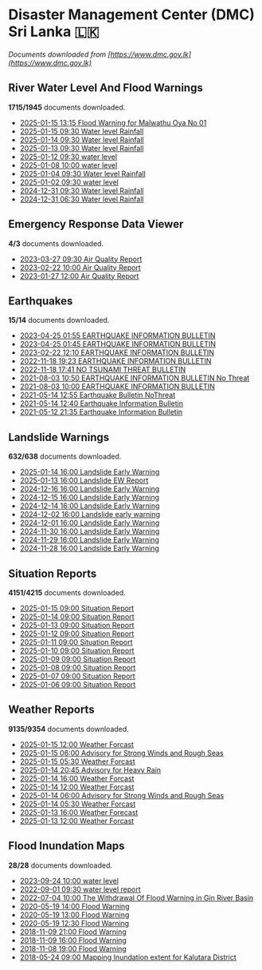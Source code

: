 # Disaster Management Center (DMC) Sri Lanka :sri_lanka:

*Documents downloaded from [https://www.dmc.gov.lk](https://www.dmc.gov.lk)*

## River Water Level And Flood Warnings

**1715/1945** documents downloaded.

* [2025-01-15 13:15 Flood Warning for Malwathu Oya  No 01](data/river-water-level-and-flood-warnings/20250115.1315.flood-warning-for-malwathu-oya-no-01.pdf)
* [2025-01-15 09:30 Water level  Rainfall](data/river-water-level-and-flood-warnings/20250115.0930.water-level-rainfall.jpg)
* [2025-01-14 09:30 Water level  Rainfall](data/river-water-level-and-flood-warnings/20250114.0930.water-level-rainfall.jpg)
* [2025-01-13 09:30 Water level  Rainfall](data/river-water-level-and-flood-warnings/20250113.0930.water-level-rainfall.jpg)
* [2025-01-12 09:30 water level](data/river-water-level-and-flood-warnings/20250112.0930.water-level.png)
* [2025-01-08 10:00 water level](data/river-water-level-and-flood-warnings/20250108.1000.water-level.jpg)
* [2025-01-04 09:30 Water level  Rainfall](data/river-water-level-and-flood-warnings/20250104.0930.water-level-rainfall.jpg)
* [2025-01-02 09:30 water level](data/river-water-level-and-flood-warnings/20250102.0930.water-level.jpg)
* [2024-12-31 09:30 Water level  Rainfall](data/river-water-level-and-flood-warnings/20241231.0930.water-level-rainfall.jpg)
* [2024-12-31 06:30 Water level  Rainfall](data/river-water-level-and-flood-warnings/20241231.0630.water-level-rainfall.jpg)

## Emergency Response Data Viewer

**4/3** documents downloaded.

* [2023-03-27 09:30 Air Quality Report](data/emergency-response-data-viewer/20230327.0930.air-quality-report.pdf)
* [2023-02-22 10:00 Air Quality Report](data/emergency-response-data-viewer/20230222.1000.air-quality-report.pdf)
* [2023-01-27 12:00 Air Quality Report](data/emergency-response-data-viewer/20230127.1200.air-quality-report.pdf)

## Earthquakes

**15/14** documents downloaded.

* [2023-04-25 01:55 EARTHQUAKE INFORMATION BULLETIN](data/earthquakes/20230425.0155.earthquake-information-bulletin.pdf)
* [2023-04-25 01:45 EARTHQUAKE INFORMATION BULLETIN](data/earthquakes/20230425.0145.earthquake-information-bulletin.pdf)
* [2023-02-22 12:10 EARTHQUAKE INFORMATION BULLETIN](data/earthquakes/20230222.1210.earthquake-information-bulletin.pdf)
* [2022-11-18 19:23 EARTHQUAKE INFORMATION BULLETIN](data/earthquakes/20221118.1923.earthquake-information-bulletin.pdf)
* [2022-11-18 17:41 NO TSUNAMI THREAT BULLETIN](data/earthquakes/20221118.1741.no-tsunami-threat-bulletin.pdf)
* [2021-08-03 10:50 EARTHQUAKE INFORMATION BULLETIN No Threat](data/earthquakes/20210803.1050.earthquake-information-bulletin-no-threat.pdf)
* [2021-08-03 10:00 EARTHQUAKE INFORMATION BULLETIN](data/earthquakes/20210803.1000.earthquake-information-bulletin.pdf)
* [2021-05-14 12:55 Earthquake Bulletin NoThreat](data/earthquakes/20210514.1255.earthquake-bulletin-nothreat.pdf)
* [2021-05-14 12:40 Earthquake Information Bulletin](data/earthquakes/20210514.1240.earthquake-information-bulletin.pdf)
* [2021-05-12 21:35 Earthquake Information Bulletin](data/earthquakes/20210512.2135.earthquake-information-bulletin.pdf)

## Landslide Warnings

**632/638** documents downloaded.

* [2025-01-14 16:00 Landslide Early Warning](data/landslide-warnings/20250114.1600.landslide-early-warning.pdf)
* [2025-01-13 16:00 Landslide EW Report](data/landslide-warnings/20250113.1600.landslide-ew-report.pdf)
* [2024-12-16 16:00 Landslide Early Warning](data/landslide-warnings/20241216.1600.landslide-early-warning.pdf)
* [2024-12-15 16:00 Landslide Early Warning](data/landslide-warnings/20241215.1600.landslide-early-warning.pdf)
* [2024-12-14 16:00 Landslide Early Warning](data/landslide-warnings/20241214.1600.landslide-early-warning.pdf)
* [2024-12-02 16:00 Landslide early warning](data/landslide-warnings/20241202.1600.landslide-early-warning.pdf)
* [2024-12-01 16:00 Landslide Early Warning](data/landslide-warnings/20241201.1600.landslide-early-warning.pdf)
* [2024-11-30 16:00 Landslide Early Warning](data/landslide-warnings/20241130.1600.landslide-early-warning.pdf)
* [2024-11-29 16:00 Landslide Early Warning](data/landslide-warnings/20241129.1600.landslide-early-warning.pdf)
* [2024-11-28 16:00 Landslide Early Warning](data/landslide-warnings/20241128.1600.landslide-early-warning.pdf)

## Situation Reports

**4151/4215** documents downloaded.

* [2025-01-15 09:00 Situation Report](data/situation-reports/20250115.0900.situation-report.pdf)
* [2025-01-14 09:00 Situation Report](data/situation-reports/20250114.0900.situation-report.pdf)
* [2025-01-13 09:00 Situation Report](data/situation-reports/20250113.0900.situation-report.pdf)
* [2025-01-12 09:00 Situation Report](data/situation-reports/20250112.0900.situation-report.pdf)
* [2025-01-11 09:00 Situation Report](data/situation-reports/20250111.0900.situation-report.pdf)
* [2025-01-10 09:00 Situation Report](data/situation-reports/20250110.0900.situation-report.pdf)
* [2025-01-09 09:00 Situation Report](data/situation-reports/20250109.0900.situation-report.pdf)
* [2025-01-08 09:00 Situation Report](data/situation-reports/20250108.0900.situation-report.pdf)
* [2025-01-07 09:00 Situation Report](data/situation-reports/20250107.0900.situation-report.pdf)
* [2025-01-06 09:00 Situation Report](data/situation-reports/20250106.0900.situation-report.pdf)

## Weather Reports

**9135/9354** documents downloaded.

* [2025-01-15 12:00 Weather Forcast](data/weather-reports/20250115.1200.weather-forcast.pdf)
* [2025-01-15 06:00 Advisory for Strong Winds and Rough Seas](data/weather-reports/20250115.0600.advisory-for-strong-winds-and-rough-seas.pdf)
* [2025-01-15 05:30 Weather Forcast](data/weather-reports/20250115.0530.weather-forcast.pdf)
* [2025-01-14 20:45 Advisory for Heavy Rain](data/weather-reports/20250114.2045.advisory-for-heavy-rain.pdf)
* [2025-01-14 16:00 Weather Forcast](data/weather-reports/20250114.1600.weather-forcast.pdf)
* [2025-01-14 12:00 Weather Forcast](data/weather-reports/20250114.1200.weather-forcast.pdf)
* [2025-01-14 06:00 Advisory for Strong Winds and Rough Seas](data/weather-reports/20250114.0600.advisory-for-strong-winds-and-rough-seas.pdf)
* [2025-01-14 05:30 Weather Forcast](data/weather-reports/20250114.0530.weather-forcast.pdf)
* [2025-01-13 16:00 Weather Forecast](data/weather-reports/20250113.1600.weather-forecast.pdf)
* [2025-01-13 12:00 Weather Forcast](data/weather-reports/20250113.1200.weather-forcast.pdf)

## Flood Inundation Maps

**28/28** documents downloaded.

* [2023-09-24 10:00 water level](data/flood-inundation-maps/20230924.1000.water-level.pdf)
* [2022-09-01 09:30 water level report](data/flood-inundation-maps/20220901.0930.water-level-report.pdf)
* [2022-07-04 10:00 The Withdrawal Of Flood Warning in Gin River Basin](data/flood-inundation-maps/20220704.1000.the-withdrawal-of-flood-warning-in-gin-river-basin.pdf)
* [2020-05-19 14:00 Flood Warning](data/flood-inundation-maps/20200519.1400.flood-warning.pdf)
* [2020-05-19 13:00 Flood Warning](data/flood-inundation-maps/20200519.1300.flood-warning.pdf)
* [2020-05-19 12:30 Flood Warning](data/flood-inundation-maps/20200519.1230.flood-warning.pdf)
* [2018-11-09 21:00 Flood Warning](data/flood-inundation-maps/20181109.2100.flood-warning.PDF)
* [2018-11-09 16:00 Flood Warning](data/flood-inundation-maps/20181109.1600.flood-warning.PDF)
* [2018-11-08 19:00 Flood Warning](data/flood-inundation-maps/20181108.1900.flood-warning.PDF)
* [2018-05-24 09:00 Mapping Inundation extent for Kalutara District](data/flood-inundation-maps/20180524.0900.mapping-inundation-extent-for-kalutara-district.pdf)
